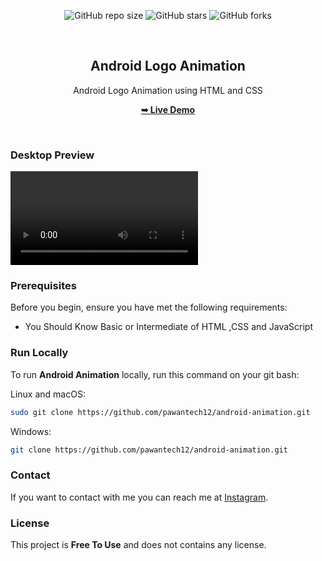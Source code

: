 <div align="center">
  
  ![GitHub repo size](https://img.shields.io/github/repo-size/pawantech12/android-animation)
  ![GitHub stars](https://img.shields.io/github/stars/pawantech12/android-animation?style=social)
  ![GitHub forks](https://img.shields.io/github/forks/pawantech12/android-animation?style=social)

  <br />

  <h2 align="center">Android Logo Animation</h2>

  Android Logo Animation using HTML and CSS

  <a href="https://pawantech12.github.io/android-animation/"><strong>➥ Live Demo</strong></a>

</div>

<br />

### Desktop Preview

![Android Animation Desktop Demo](./android-animation.mp4)

### Prerequisites

Before you begin, ensure you have met the following requirements:

* You Should Know Basic or Intermediate of HTML ,CSS and JavaScript


### Run Locally

To run **Android Animation** locally, run this command on your git bash:

Linux and macOS:

```bash
sudo git clone https://github.com/pawantech12/android-animation.git
```

Windows:

```bash
git clone https://github.com/pawantech12/android-animation.git
```

### Contact

If you want to contact with me you can reach me at [Instagram](https://www.instagram.com/codewithpawan/).

### License

This project is **Free To Use** and does not contains any license.
